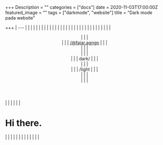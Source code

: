 +++
Description = ""
categories = ["docs"]
date = 2020-11-03T17:00:00Z
featured_image = ""
tags = ["darkmode", "website"]
title = "Dark mode pada website"

+++
| --- |
| <!DOCTYPE html> |
|  | <html> |
|  | <meta charset="UTF-8"> |
|  | <meta name="viewport" content="width=device-width, initial-scale=1.0"> |
|  | <head> |
|  | <title>Simple dark mode</title> |
|  | </head> |
|  | <link rel="stylesheet" type="text/css" href="assets/css/main.css"> |
|  | <body> |
|  |  |
|  | <header> |
|  | <div> |
|  | <a href="/">/@fajar.agngn</a> |
|  | </div> |
|  | <div id=theme> |
|  | <div onclick=setDarkMode(true) id=darkBtn> |
|  | <a>dark/</a> |
|  | </div> |
|  | <div onclick=setDarkMode(false) id=lightBtn class=is-hidden> |
|  | <a>/light</a> |
|  | </div> |
|  | </div> |
|  | </header> |
|  |  |
|  | <h1>Hi there.</h1> |
|  |  |
|  | <script type="text/javascript" src="assets/js/main.js"></script> |
|  | </body> |
|  | </html> |
